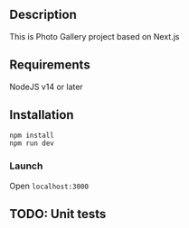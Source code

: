 ## Description
This is Photo Gallery project based on Next.js

## Requirements
NodeJS v14 or later

## Installation
```
npm install
npm run dev
```

### Launch
Open `localhost:3000`

## TODO: Unit tests
